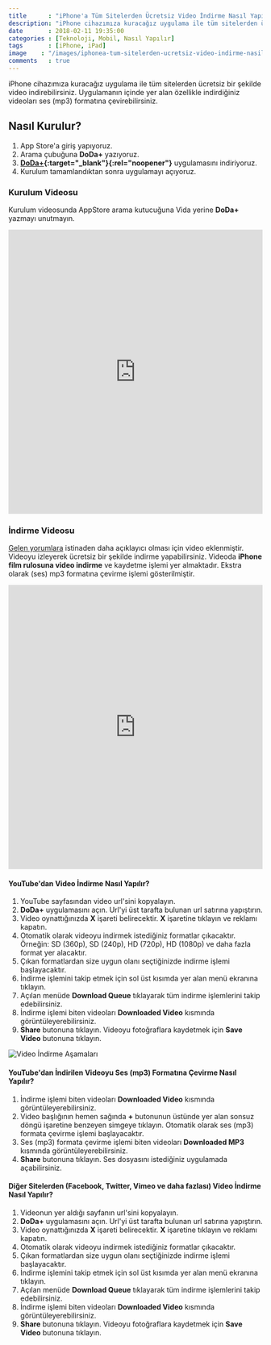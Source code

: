 ```yaml
---
title      : "iPhone'a Tüm Sitelerden Ücretsiz Video İndirme Nasıl Yapılır?"
description: "iPhone cihazımıza kuracağız uygulama ile tüm sitelerden ücretsiz bir şekilde video indirebilirsiniz. Uygulamının içinde yer alan özellikle indirdiğiniz videoları ses (mp3) formatına çevirebilirsiniz."
date       : 2018-02-11 19:35:00
categories : [Teknoloji, Mobil, Nasıl Yapılır]
tags       : [iPhone, iPad]
image    : "/images/iphonea-tum-sitelerden-ucretsiz-video-indirme-nasil-yapilir.png"
comments   : true
---
```


iPhone cihazımıza kuracağız uygulama ile tüm sitelerden ücretsiz bir şekilde video indirebilirsiniz. Uygulamanın içinde yer alan özellikle indirdiğiniz videoları ses (mp3) formatına çevirebilirsiniz.

## Nasıl Kurulur?

1. App Store'a giriş yapıyoruz.
2. Arama çubuğuna **DoDa+** yazıyoruz.
3. **[DoDa+](https://itunes.apple.com/app/id1378071560){:target="_blank"}{:rel="noopener"}** uygulamasını indiriyoruz.
4. Kurulum tamamlandıktan sonra uygulamayı açıyoruz.

### Kurulum Videosu 

Kurulum videosunda AppStore arama kutucuğuna Vida yerine **DoDa+** yazmayı unutmayın.

<iframe allowFullScreen frameborder="0" height="564" mozallowfullscreen src="https://player.vimeo.com/video/255265889" webkitAllowFullScreen width="100%"></iframe>

### İndirme Videosu

[Gelen yorumlara](https://ahmetcadirci.com.tr/2018/iphone-cihaza-tum-sitelerden-ucretsiz-video-indirme-nasil-yapilir/#comment-3931533922) istinaden daha açıklayıcı olması için video eklenmiştir. Videoyu izleyerek ücretsiz bir şekilde indirme yapabilirsiniz. Videoda **iPhone film rulosuna video indirme** ve kaydetme işlemi yer almaktadır. Ekstra olarak (ses) mp3 formatına çevirme işlemi gösterilmiştir.

<iframe allowFullScreen frameborder="0" height="564" mozallowfullscreen src="https://player.vimeo.com/video/273730466" webkitAllowFullScreen width="100%"></iframe>

#### YouTube'dan Video İndirme Nasıl Yapılır?

1. YouTube sayfasından video url'sini kopyalayın.
2. **DoDa+** uygulamasını açın. Url'yi üst tarafta bulunan url satırına yapıştırın.
3. Video oynattığınızda **X** işareti belirecektir. **X** işaretine tıklayın ve reklamı kapatın.
4. Otomatik olarak videoyu indirmek istediğiniz formatlar çıkacaktır. Örneğin: SD (360p), SD (240p), HD (720p), HD (1080p) ve daha fazla format yer alacaktır.
5. Çıkan formatlardan size uygun olanı seçtiğinizde indirme işlemi başlayacaktır.
6. İndirme işlemini takip etmek için sol üst kısımda yer alan menü ekranına tıklayın.
7. Açılan menüde **Download Queue** tıklayarak tüm indirme işlemlerini takip edebilirsiniz.
8. İndirme işlemi biten videoları **Downloaded Video** kısmında görüntüleyerebilirsiniz. 
9. **Share** butonuna tıklayın. Videoyu fotoğraflara kaydetmek için **Save Video** butonuna tıklayın.

![Video İndirme Aşamaları](https://ahmetcadirci.com.tr/images/galeri/iphonea-tum-sitelerden-ucretsiz-video-indirme-nasil-yapilir.png "Video İndirme Aşamaları")

#### YouTube'dan İndirilen Videoyu Ses (mp3) Formatına Çevirme Nasıl Yapılır?

1. İndirme işlemi biten videoları **Downloaded Video** kısmında görüntüleyerebilirsiniz.
2. Video başlığının hemen sağında **+** butonunun üstünde yer alan sonsuz döngü işaretine benzeyen simgeye tıklayın. Otomatik olarak  ses (mp3) formata çevirme işlemi başlayacaktır.
3. Ses (mp3) formata çevirme işlemi biten videoları **Downloaded MP3** kısmında görüntüleyerebilirsiniz. 
9. **Share** butonuna tıklayın. Ses dosyasını istediğiniz uygulamada açabilirsiniz.

#### Diğer Sitelerden (Facebook, Twitter, Vimeo ve daha fazlası) Video İndirme Nasıl Yapılır?

1. Videonun yer aldığı sayfanın url'sini kopyalayın.
2. **DoDa+** uygulamasını açın. Url'yi üst tarafta bulunan url satırına yapıştırın.
3. Video oynattığınızda **X** işareti belirecektir. **X** işaretine tıklayın ve reklamı kapatın.
4. Otomatik olarak videoyu indirmek istediğiniz formatlar çıkacaktır.
5. Çıkan formatlardan size uygun olanı seçtiğinizde indirme işlemi başlayacaktır.
6. İndirme işlemini takip etmek için sol üst kısımda yer alan menü ekranına tıklayın.
7. Açılan menüde **Download Queue** tıklayarak tüm indirme işlemlerini takip edebilirsiniz.
8. İndirme işlemi biten videoları **Downloaded Video** kısmında görüntüleyerebilirsiniz. 
9. **Share** butonuna tıklayın. Videoyu fotoğraflara kaydetmek için **Save Video** butonuna tıklayın.
